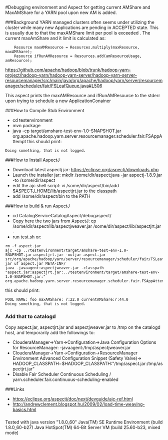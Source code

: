 #Debugging environment and Aspect for getting current AMShare and MaxAMShare for a YARN pool upon new AM is added.

###Background
YARN managed clusters often seems under utilizing the cluster while many new Applications are pending in ACCEPTED state.
This is usually due to that the maxAMShare limit per pool is exceeded .
The current maxAmShare and it limit is calculated as:


```
    Resource maxAMResource = Resources.multiply(maxResource, maxAMShare);
    Resource ifRunAMResource = Resources.add(amResourceUsage, amResource);
```
https://github.com/apache/hadoop/blob/trunk/hadoop-yarn-project/hadoop-yarn/hadoop-yarn-server/hadoop-yarn-server-resourcemanager/src/main/java/org/apache/hadoop/yarn/server/resourcemanager/scheduler/fair/FSLeafQueue.java#L506

This aspect prints the maxAMResource and ifRunAMResource to the stderr upon trying to schedule a new ApplicationConainer

###How to Compile Stub Environment
- cd testenvironment
- mvn package
- java -cp target/amshare-test-env-1.0-SNAPSHOT.jar org.apache.hadoop.yarn.server.resourcemanager.scheduler.fair.FSAppAttempt
this should print: 
```
Doing something, that is not logged.
```

###How to Install AspectJ 
- Download latest aspectj jar: https://eclipse.org/aspectj/downloads.php
- Launch the installer jar: mkdir /some/dir/aspect;java -jar aspectj-1.8.9.jar -to /some/dir/aspect
- edit the ajc shell script: vi /some/dir/aspect/bin/add $ASPECTJ_HOME/lib/aspectjrt.jar to the classpath
- add /some/dir/aspect/bin to the PATH

###How to build & run AspectJ 
- cd CatalogServiceCatalogAspect/debugaspect/
- Copy here the two jars from AspectJ: cp /some/dir/aspect/lib/aspectjweaver.jar /some/dir/aspect/lib/aspectjrt.jar .
- run test.sh or:
```
rm -f aspect.jar
ajc -cp ../testenvironment/target/amshare-test-env-1.0-SNAPSHOT.jar:aspectjrt.jar -outjar aspect.jar src/org/apache/hadoop/yarn/server/resourcemanager/scheduler/fair/FSLeafQueueAspect.aj
jar uf aspect.jar META-INF/
java -javaagent:aspectjweaver.jar -classpath "aspect.jar:aspectjrt.jar:../testenvironment/target/amshare-test-env-1.0-SNAPSHOT.jar:" org.apache.hadoop.yarn.server.resourcemanager.scheduler.fair.FSAppAttempt
```

this should print:
```
POOL NAME: foo maxAMShare: r:22.0 currentAMShare:r:44.0
Doing something, that is not logged.
```

### Add that to catalogd
Copy aspect.jar, aspectjrt.jar and aspectjweaver.jar to /tmp on the catalogd host, and temporarily add the followings to:
- ClouderaManager->Yarn->Configuration->Java Configuration Options for ResourceManager: -javaagent:/tmp/aspectjweaver.jar
- ClouderaManager->Yarn->Configuration->ResourceManager Environment Advanced Configuration Snippet (Safety Valve)-> HADOOP_CLASSPATH=$HADOOP_CLASSPATH:"/tmp/aspect.jar:/tmp/aspectjrt.jar"
- Disable Fair Scheduler Continuous Scheduling / yarn.scheduler.fair.continuous-scheduling-enabled

###Links
- https://eclipse.org/aspectj/doc/next/devguide/ajc-ref.html
- http://andrewclement.blogspot.hu/2009/02/load-time-weaving-basics.html

###
Tested with 
java version "1.8.0_60"
Java(TM) SE Runtime Environment (build 1.8.0_60-b27)
Java HotSpot(TM) 64-Bit Server VM (build 25.60-b23, mixed mode)
